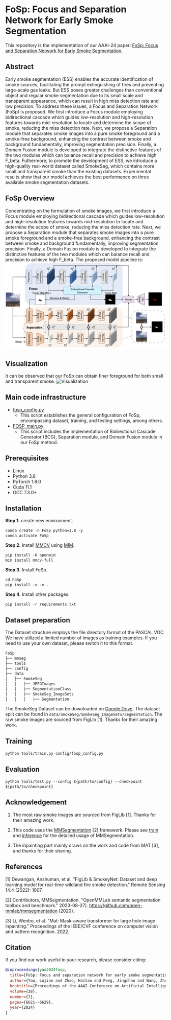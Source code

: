 # FoSp: Focus and Separation Network for Early Smoke Segmentation
This repository is the implementation of our AAAI-24 paper: [FoSp: Focus and Separation Network for Early Smoke Segmentation.](https://ojs.aaai.org/index.php/AAAI/article/view/28484)

## Abstract
Early smoke segmentation (ESS) enables the accurate identification of smoke sources, facilitating the prompt extinguishing of fires and preventing large-scale gas leaks. But ESS poses greater challenges than conventional object and regular smoke segmentation due to its small scale and transparent appearance, which can result in high miss detection rate and low precision. To address these issues, a Focus and Separation Network (FoSp) is proposed. We first introduce a Focus module employing bidirectional cascade which guides low-resolution and high-resolution features towards mid-resolution to locate and determine the scope of smoke, reducing the miss detection rate. Next, we propose a Separation module that separates smoke images into a pure smoke foreground and a smoke-free background, enhancing the contrast between smoke and background fundamentally, improving segmentation precision. Finally, a Domain Fusion module is developed to integrate the distinctive features of the two modules which can balance recall and precision to achieve high F_beta. Futhermore, to promote the development of ESS, we introduce a high-quality real-world dataset called SmokeSeg, which contains more small and transparent smoke than the existing datasets. Experimental results show that our model achieves the best performance on three available smoke segmentation datasets.

## FoSp Overview
Concentrating on the formulation of smoke images, we first introduce a Focus module employing bidirectional cascade which guides low-resolution and high-resolution features towards mid-resolution to locate and determine the scope of smoke, reducing the miss detection rate. Next, we propose a Separation module that separates smoke images into a pure smoke foreground and a smoke-free background, enhancing the contrast between smoke and background fundamentally, improving segmentation precision. Finally, a Domain Fusion module is developed to integrate the distinctive features of the two modules which can balance recall and precision to achieve high F_beta. The proposed model pipeline is: 
![Pipeline](imgs/FoSp_pipeline.png)


## Visualization
It can be observed that our FoSp can obtain finer foreground for both small and transparent smoke.
![Visualization](imgs/FoSp_prediction.png)


## Main code infrastructure
- [fosp_config.py](config/fosp_config.py)
    - This script establishes the general configuration of FoSp, encompassing dataset, training, and testing settings, among others.
- [FOSP_main.py](mmseg/models/decode_heads/FOSP_main.py)
    - This script includes the implementation of Bidirectional Cascade Generator (BCG), Separation module, and Domain Fusion module in our FoSp method.

## Prerequisites
- Linux
- Python 3.8
- PyTorch 1.8.0
- Cuda 11.1
- GCC 7.3.0+
 

## Installation
**Step 1.** create new environment.
```shell
conda create -n FoSp python=3.8 -y
conda activate FoSp
```

**Step 2.** Install [MMCV](https://github.com/open-mmlab/mmcv) using [MIM](https://github.com/open-mmlab/mim).

```shell
pip install -U openmim
mim install mmcv-full
```

**Step 3.** Install FoSp.

```shell
cd FoSp
pip install -v -e .
```

**Step 4.** Install other packages.
```shell
pip install -r requirements.txt
```

## Dataset preparation
The Dataset structure employs the file directory format of the PASCAL VOC. We have utilized a limited number of images as training examples. If you need to use your own dataset, please switch it to this format.

```shell
FoSp
├── mmseg
├── tools
├── config
├── data
│   ├── SmokeSeg
│   │   ├── JPEGImages
│   │   ├── SegmentationClass
│   │   ├── SmokeSeg_ImageSets
│   │   │   ├── Segmentation
```

The SmokeSeg Dataset can be downloaded on [Google Drive](https://drive.google.com/file/d/1AIHZ5PckjHGqeaG3VY5WZgH-Y-5lAzA0/view?usp=sharing). The dataset split can be found in `data/SmokeSeg/SmokeSeg_ImageSets/Segmentation`. The raw smoke images are sourced from FigLib [1]. Thanks for their amazing work.

## Training
```shell
python tools/train.py config/fosp_config.py
```
## Evaluation
```shell
python tools/test.py --config ${path/to/config} --checkpoint ${path/to/checkpoint}
```



## Acknowledgement

1. The most raw smoke images are sourced from FigLib [1]. Thanks for their amazing work.

2. This code uses the [MMSegmentation](https://github.com/open-mmlab/mmsegmentation) [2] framework. Please see [train](https://github.com/open-mmlab/mmsegmentation/blob/master/docs/en/train.md) and [inference](https://github.com/open-mmlab/mmsegmentation/blob/master/docs/en/inference.md) for the detailed usage of MMSegmentation.

3. The inpainting part mainly draws on the work and code from MAT [3], and thanks for their sharing.

## References
[1] Dewangan, Anshuman, et al. "FIgLib & SmokeyNet: Dataset and deep learning model for real-time wildland fire smoke detection." Remote Sensing 14.4 (2022): 1007.

[2] Contributors, MMSegmentation. "OpenMMLab semantic segmentation toolbox and benchmark." 2023-08-27]. https://github.com/open-mmlab/mmsegmentation (2020).

[3] Li, Wenbo, et al. "Mat: Mask-aware transformer for large hole image inpainting." Proceedings of the IEEE/CVF conference on computer vision and pattern recognition. 2022.


## Citation

If you find our work useful in your research, please consider citing:

```bibtex
@inproceedings{yao2024fosp,
  title={FoSp: Focus and separation network for early smoke segmentation},
  author={Yao, Lujian and Zhao, Haitao and Peng, Jingchao and Wang, Zhongze and Zhao, Kaijie},
  booktitle={Proceedings of the AAAI Conference on Artificial Intelligence},
  volume={38},
  number={7},
  pages={6621--6629},
  year={2024}
}
```